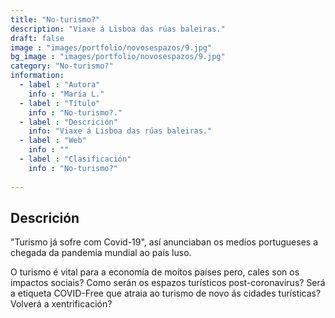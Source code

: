 ```yaml
---
title: "No-turismo?"
description: "Viaxe á Lisboa das rúas baleiras."
draft: false
image : "images/portfolio/novosespazos/9.jpg"
bg_image : "images/portfolio/novosespazos/9.jpg"
category: "No-turismo?"
information:
  - label : "Autora"
    info : "María L."
  - label : "Título"
    info : "No-turismo?."
  - label : "Descrición"
    info: "Viaxe á Lisboa das rúas baleiras."
  - label : "Web"
    info : ""
  - label : "Clasificación"
    info : "No-turismo?"
    
---
```


## Descrición

"Turismo já sofre com Covid-19", así anunciaban os medios portugueses a chegada da pandemia mundial ao país luso.

O turismo é vital para a economía de moitos países pero, cales son os impactos sociais? Como serán os espazos turísticos post-coronavirus? Será a etiqueta COVID-Free que atraia ao turismo de novo ás cidades turísticas? Volverá a xentrificación?
